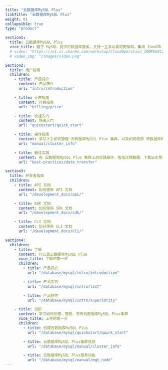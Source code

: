```yaml
---
title: "云数据库MySQL Plus"
linkTitle: "云数据库MySQL Plus"
weight: 01
collapsible: true
type: "product"

section1:
  title: 云数据库MySQL Plus
  vice_title: 基于 MySQL 提供的数据库服务，支持一主多从高可用架构，集成 InnoDB + TokuDB 双存储引擎，支持自动备份、监控告警等管理功能。
  # video: "https://jn1.is.shanhe.com/workshop/CloudOperation_100P003C201908_MySQLPlus%E7%9A%84%E5%88%9B%E5%BB%BA%E5%92%8C%E4%BD%BF%E7%94%A8.mp4"
  # video_img: "/images/video.png"

Section2:
  title: 用户指南
  children:
    - title: 产品简介
      content: 产品简介
      url: "intro/introduction"

    - title: 计费指南
      content: 计费指南
      url: "billing/price"

    - title: 快速入门
      content: 快速入门
      url: "quickstart/quick_start"

    - title: 操作指南
      content: 学习上手如何管理 云数据库MySQL Plus 集群，以及如何使用 云数据库MySQL Plus 提供的相关服务等。
      url: "manual/cluster_info"

    - title: 最佳实践
      content: 在 云数据库MySQL Plus 集群上的实践操作，包括迁移数据、下载日志等。
      url: "best-practices/data_transfer"

section3:
  title: 开发者指南
  children:
    - title: API 文档
      content: 如何使用 API 文档
      url: "/development_docs/api/"

    - title: SDK 文档
      content: 如何使用 SDK 文档
      url: "/development_docs/sdk/"

    - title: CLI 文档
      content: 如何使用 CLI 文档
      url: "/development_docs/cli/"

section4:
  children:
    - title: 了解
      content: 什么是云数据库MySQL Plus
      vice_title: 了解的第一步
      children:
        - title: 产品简介
          url: "/database/mysql/intro/introduction"

        - title: 产品系列
          url: "/database/mysql/intro/list"

        - title: 产品特性
          url: "/database/mysql/intro/superiority"

    - title: 进阶
      content: 学习如何创建、管理、使用云数据库MySQL Plus集群
      vice_title: 上手的第一步
      children: 
        - title: 创建云数据库MySQL Plus
          url: "/database/mysql/quickstart/quick_start"

        - title: 云数据库MySQL Plus集群信息
          url: "/database/mysql/manual/cluster_info"

        - title: 云数据库MySQL Plus服务功能
          url: "/database/mysql/manual/mgt_node"
---
```



<!-- type: "product" 这个参数表明这是一个产品index页面 -->
<!-- section1 为产品index页面 主标题 副标题 video  video_img为视频图片  -->
<!-- section2 为产品index页面 第一个大块的用户文档配置  -->
<!-- section3 为产品index页面 第二个大块的开发者文档配置  -->
<!-- section4 为产品index页面 第三个大块的学习路径配置  -->